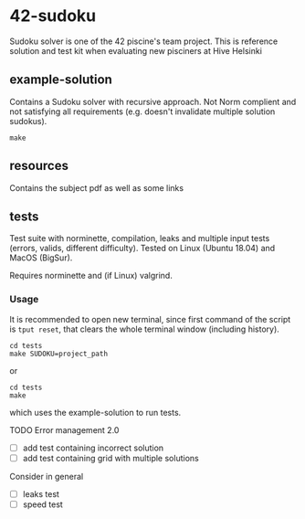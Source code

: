 # 42-sudoku
Sudoku solver is one of the 42 piscine's team project. This is reference solution and test kit when evaluating new pisciners at Hive Helsinki

## example-solution
Contains a Sudoku solver with recursive approach. Not Norm complient and not satisfying all requirements (e.g. doesn't invalidate multiple solution sudokus).


```
make
```


## resources
Contains the subject pdf as well as some links

## tests
Test suite with norminette, compilation, leaks and multiple input tests (errors, valids, different difficulty). Tested on Linux (Ubuntu 18.04) and MacOS (BigSur).

Requires norminette and (if Linux) valgrind.

### Usage
It is recommended to open new terminal, since first command of the script is `tput reset`, that clears the whole terminal window (including history).

```
cd tests
make SUDOKU=project_path
```

or

```
cd tests
make
```
which uses the example-solution to run tests.



 TODO
 Error management 2.0
 - [ ] add test containing incorrect solution
 - [ ] add test containing grid with multiple solutions
 
 Consider in general
 - [ ] leaks test
 - [ ] speed test
